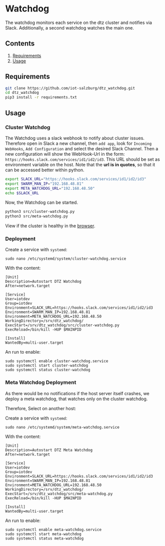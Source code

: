# Watchdog

The watchdog monitors each service on the dtz cluster and notifies
via Slack. Additionally, a second watchdog watches the main one.


## Contents

1. [Requirements](#requirements)
2. [Usage](#usage)



## Requirements

```bash
git clone https://github.com/iot-salzburg/dtz_watchdog.git
cd dtz_watchdog
pip3 install -r requirements.txt
```



## Usage

### Cluster Watchdog

The Watchdog uses a slack webhook to notify about cluster issues. Therefore open in Slack a new channel, then `add app`,
look for `Incoming WebHooks`, `Add Configuration` and select the desired Slack Channel. Then a new configuration will
show the WebHook-Url in the form: `https://hooks.slack.com/services/id1/id2/id3`. This URL should be set as
environment variable on the host. Note that the **url is in quotes**, so that
it can be accessed better within python.

```bash
export SLACK_URL="https://hooks.slack.com/services/id1/id2/id3"
export SWARM_MAN_IP="192.168.48.81"
export META_WATCHDOG_URL="192.168.48.50"
echo $SLACK_URL
```

Now, the Watchdog can be started.

```bash
python3 src/cluster-watchdog.py
python3 src/meta-watchdog.py
```


View if the cluster is healthy in the [browser](http://il081:8081/).



### Deployment

Create a service with `systemd`:
```
sudo nano /etc/systemd/system/cluster-watchdog.service
```
With the content:
```
[Unit]
Description=Autostart DTZ Watchdog
After=network.target

[Service]
User=iotdev
Group=iotdev
Environment=SLACK_URL=https://hooks.slack.com/services/id1/id2/id3
Environment=SWARM_MAN_IP=192.168.48.81
Environment=META_WATCHDOG_URL=192.168.48.50
WorkingDirectory=/srv/dtz_watchdog/
ExecStart=/srv/dtz_watchdog/src/cluster-watchdog.py
ExecReload=/bin/kill -HUP $MAINPID

[Install]
WantedBy=multi-user.target
```
An run to enable:
```
sudo systemctl enable cluster-watchdog.service
sudo systemctl start cluster-watchdog
sudo systemctl status cluster-watchdog
```


### Meta Watchdog Deployment

As there would be no notifications if the host server itself crashes,
we deploy a meta watchdog, that watches only on the cluster watchdog.

Therefore, Select on another host:

Create a service with `systemd`:
```
sudo nano /etc/systemd/system/meta-watchdog.service
```
With the content:
```
[Unit]
Description=Autostart DTZ Meta Watchdog
After=network.target

[Service]
User=iotdev
Group=iotdev
Environment=SLACK_URL=https://hooks.slack.com/services/id1/id2/id3
Environment=SWARM_MAN_IP=192.168.48.81
Environment=META_WATCHDOG_URL=192.168.48.50
WorkingDirectory=/srv/dtz_watchdog/
ExecStart=/srv/dtz_watchdog/src/meta-watchdog.py
ExecReload=/bin/kill -HUP $MAINPID

[Install]
WantedBy=multi-user.target
```
An run to enable:
```
sudo systemctl enable meta-watchdog.service
sudo systemctl start meta-watchdog
sudo systemctl status meta-watchdog
```
